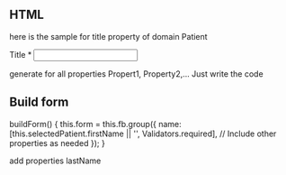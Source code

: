 ## HTML
here is the sample for title property of domain Patient  
    <div class="mt-2">
        <label for="patient-title">Title</label><span> * </span>
        <input type="text" id="patient-title" class="form-control" formControlName="title" />
    </div>

generate for all properties Propert1, Property2,...
Just write the code



## Build form

 buildForm() {
    this.form = this.fb.group({
      name: [this.selectedPatient.firstName || '', Validators.required],
      // Include other properties as needed
    });
  }

add properties lastName
